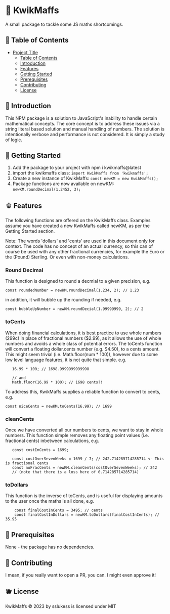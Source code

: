 # 🍎 KwikMaffs

A small package to tackle some JS maths shortcomings.

## 🍐 Table of Contents

- [Project Title](#project-title)
  - [Table of Contents](#table-of-contents)
  - [Introduction](#introduction)
  - [Features](#features)
  - [Getting Started](#getting-started)
  - [Prerequisites](#prerequisites)
  - [Contributing](#contributing)
  - [License](#license)

## 🥦 Introduction

This NPM package is a solution to JavaScript's inability to handle certain mathematical concepts.
The core concept is to address these issues via a string literal based solution and manual handling of numbers. The solution is intentionally verbose and performance is not considered. It is simply a study of logic.

## 🥨 Getting Started

1. Add the package to your project with npm i kwikmaffs@latest
2. import the kwikmaffs class: ```import KwikMaffs from 'kwikmaffs';```
3. Create a new instance of KwikMaffs: ```const newKM = new KwikMaffs();```
4. Package functions are now available on newKM: ```newKM.roundDecimal(1.2452, 3);```

## 🫑 Features

The following functions are offered on the KwikMaffs class. 
Examples assume you have created a new KwikMaffs called newKM, as per the Getting Started section.

Note: The words 'dollars' and 'cents' are used in this document only for context. The code has no concept of an actual currency, so this can of course be used with any other fractional currencies, for example the Euro or the (Pound) Sterling. Or even with non-money calculations. 

### Round Decimal

This function is designed to round a decmial to a given precision, e.g. 

```const roundedNumber = newKM.roundDecimal(1.234, 2); // 1.23```

in addition, it will bubble up the rounding if needed, e.g. 

```const bubbleUpNumber = newKM.roundDecial(1.99999999, 2); // 2```

### toCents 

When doing financial calculations, it is best practice to use whole numbers (299c) in place of fractional numbers ($2.99), as it allows the use of whole numbers and avoids a whole class of potential errors. 
The toCents function will convert a floating dollar.cents number (e.g. $4.50), to a cents amount.
This might seem trivial (i.e. Math.floor(num * 100)), however due to some low level language features, it is not quite that simple. e.g.

```
   16.99 * 100; // 1698.9999999999998

   // and 
   Math.floor(16.99 * 100); // 1698 cents?!
```

To address this, KwikMaffs supplies a reliable function to convert to cents, e.g. 

``` 
const niceCents = newKM.toCents(16.99); // 1699
```

### cleanCents

Once we have converted all our numbers to cents, we want to stay in whole numbers. This function simple removes any floating point values (i.e. fractional cents) inbetween calculations, e.g.

 ```
    const costInCents = 1699; 

    const costOverSevenWeeks = 1699 / 7; // 242.714285714285714 <- This is fractional cents
    const noFracCents = newKM.cleanCents(costOverSevenWeeks); // 242 
    // (note that there is a loss here of 0.714285714285714)
```

### toDollars 

This function is the inverse of toCents, and is useful for displaying amounts to the user once the maths is all done, e.g. 

```
    const finalCostInCents = 3495; // cents
    const finalCostInDollars = newKM.toDollars(finalCostInCents); // 35.95 
```

## 🍌 Prerequisites

None - the package has no dependencies. 

## 🍍 Contributing 

I mean, if you really want to open a PR, you can. I might even approve it! 

## 🫐 License

KwikMaffs © 2023 by sslukess is licensed under MIT
